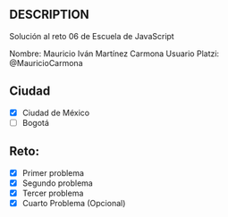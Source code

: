 ## DESCRIPTION

Solución al reto 06 de Escuela de JavaScript

Nombre: Mauricio Iván Martínez Carmona
Usuario Platzi: @MauricioCarmona

## Ciudad
- [x] Ciudad de México
- [ ] Bogotá

## Reto:
  - [x] Primer problema
  - [x] Segundo problema
  - [x] Tercer problema
  - [x] Cuarto Problema (Opcional)